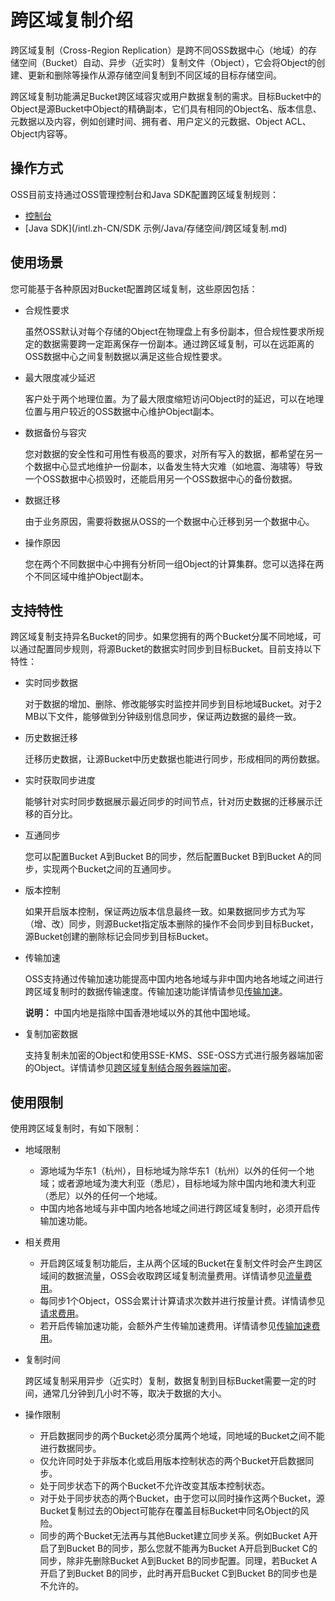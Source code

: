 # 跨区域复制介绍

跨区域复制（Cross-Region Replication）是跨不同OSS数据中心（地域）的存储空间（Bucket）自动、异步（近实时）复制文件（Object），它会将Object的创建、更新和删除等操作从源存储空间复制到不同区域的目标存储空间。

跨区域复制功能满足Bucket跨区域容灾或用户数据复制的需求。目标Bucket中的Object是源Bucket中Object的精确副本，它们具有相同的Object名、版本信息、元数据以及内容，例如创建时间、拥有者、用户定义的元数据、Object ACL、Object内容等。

## 操作方式

OSS目前支持通过OSS管理控制台和Java SDK配置跨区域复制规则：

-   [控制台](/intl.zh-CN/控制台用户指南/存储空间管理/冗余与容错/设置跨区域复制.md)
-   [Java SDK](/intl.zh-CN/SDK 示例/Java/存储空间/跨区域复制.md)

## 使用场景

您可能基于各种原因对Bucket配置跨区域复制，这些原因包括：

-   合规性要求

    虽然OSS默认对每个存储的Object在物理盘上有多份副本，但合规性要求所规定的数据需要跨一定距离保存一份副本。通过跨区域复制，可以在远距离的OSS数据中心之间复制数据以满足这些合规性要求。

-   最大限度减少延迟

    客户处于两个地理位置。为了最大限度缩短访问Object时的延迟，可以在地理位置与用户较近的OSS数据中心维护Object副本。

-   数据备份与容灾

    您对数据的安全性和可用性有极高的要求，对所有写入的数据，都希望在另一个数据中心显式地维护一份副本，以备发生特大灾难（如地震、海啸等）导致一个OSS数据中心损毁时，还能启用另一个OSS数据中心的备份数据。

-   数据迁移

    由于业务原因，需要将数据从OSS的一个数据中心迁移到另一个数据中心。

-   操作原因

    您在两个不同数据中心中拥有分析同一组Object的计算集群。您可以选择在两个不同区域中维护Object副本。


## 支持特性

跨区域复制支持异名Bucket的同步。如果您拥有的两个Bucket分属不同地域，可以通过配置同步规则，将源Bucket的数据实时同步到目标Bucket。目前支持以下特性：

-   实时同步数据

    对于数据的增加、删除、修改能够实时监控并同步到目标地域Bucket。对于2 MB以下文件，能够做到分钟级别信息同步，保证两边数据的最终一致。

-   历史数据迁移

    迁移历史数据，让源Bucket中历史数据也能进行同步，形成相同的两份数据。

-   实时获取同步进度

    能够针对实时同步数据展示最近同步的时间节点，针对历史数据的迁移展示迁移的百分比。

-   互通同步

    您可以配置Bucket A到Bucket B的同步，然后配置Bucket B到Bucket A的同步，实现两个Bucket之间的互通同步。

-   版本控制

    如果开启版本控制，保证两边版本信息最终一致。如果数据同步方式为写（增、改）同步，则源Bucket指定版本删除的操作不会同步到目标Bucket，源Bucket创建的删除标记会同步到目标Bucket。

-   传输加速

    OSS支持通过传输加速功能提高中国内地各地域与非中国内地各地域之间进行跨区域复制时的数据传输速度。传输加速功能详情请参见[传输加速](/intl.zh-CN/开发指南/存储空间（Bucket）/传输加速.md)。

    **说明：** 中国内地是指除中国香港地域以外的其他中国地域。

-   复制加密数据

    支持复制未加密的Object和使用SSE-KMS、SSE-OSS方式进行服务器端加密的Object。详情请参见[跨区域复制结合服务器端加密](/intl.zh-CN/开发指南/数据安全/数据容灾/特殊场景下的复制行为.md)。


## 使用限制

使用跨区域复制时，有如下限制：

-   地域限制
    -   源地域为华东1（杭州），目标地域为除华东1（杭州）以外的任何一个地域；或者源地域为澳大利亚（悉尼），目标地域为除中国内地和澳大利亚（悉尼）以外的任何一个地域。
    -   中国内地各地域与非中国内地各地域之间进行跨区域复制时，必须开启传输加速功能。
-   相关费用
    -   开启跨区域复制功能后，主从两个区域的Bucket在复制文件时会产生跨区域间的数据流量，OSS会收取跨区域复制流量费用。详情请参见[流量费用](/intl.zh-CN/计量计费/计量项和计费项/流量费用.md)。
    -   每同步1个Object，OSS会累计计算请求次数并进行按量计费。详情请参见[请求费用](/intl.zh-CN/计量计费/计量项和计费项/请求费用.md)。
    -   若开启传输加速功能，会额外产生传输加速费用。详情请参见[传输加速费用](/intl.zh-CN/计量计费/计量项和计费项/传输加速费用.md)。
-   复制时间

    跨区域复制采用异步（近实时）复制，数据复制到目标Bucket需要一定的时间，通常几分钟到几小时不等，取决于数据的大小。

-   操作限制
    -   开启数据同步的两个Bucket必须分属两个地域，同地域的Bucket之间不能进行数据同步。
    -   仅允许同时处于非版本化或启用版本控制状态的两个Bucket开启数据同步。
    -   处于同步状态下的两个Bucket不允许改变其版本控制状态。
    -   对于处于同步状态的两个Bucket，由于您可以同时操作这两个Bucket，源Bucket复制过去的Object可能存在覆盖目标Bucket中同名Object的风险。
    -   同步的两个Bucket无法再与其他Bucket建立同步关系。例如Bucket A开启了到Bucket B的同步，那么您就不能再为Bucket A开启到Bucket C的同步，除非先删除Bucket A到Bucket B的同步配置。同理，若Bucket A开启了到Bucket B的同步，此时再开启Bucket C到Bucket B的同步也是不允许的。

